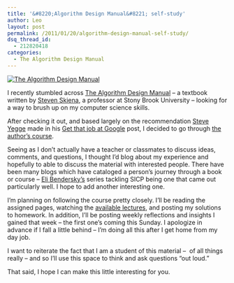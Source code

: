 ```yaml
---
title: '&#8220;Algorithm Design Manual&#8221; self-study'
author: Leo
layout: post
permalink: /2011/01/20/algorithm-design-manual-self-study/
dsq_thread_id:
  - 212820418
categories:
  - The Algorithm Design Manual
---
```

[<img class="aligncenter size-full wp-image-19" title="The Algorithm Design Manual" src="http://i1.wp.com/leogau.org/blog/wp-content/uploads/2011/01/The-Algorithm-Design-Manual.jpg?fit=190%2C265" alt="The Algorithm Design Manual" data-recalc-dims="1" />][1]

I recently stumbled across <a href="http://www.amazon.com/Algorithm-Design-Manual-Steven-Skiena/dp/1849967202/" target="_blank">The Algorithm Design Manual</a> &#8211; a textbook written by <a href="http://algorist.com/" target="_blank">Steven Skiena</a>, a professor at Stony Brook University &#8211; looking for a way to brush up on my computer science skills.

After checking it out, and based largely on the recommendation <a href="http://steve-yegge.blogspot.com/" target="_blank">Steve Yegge</a> made in his <a href="http://steve-yegge.blogspot.com/2008/03/get-that-job-at-google.html" target="_blank">Get that job at Google</a> post, I decided to go through <a href="http://www.cs.sunysb.edu/~skiena/373/" target="_blank">the author&#8217;s course</a>.

Seeing as I don&#8217;t actually have a teacher or classmates to discuss ideas, comments, and questions, I thought I&#8217;d blog about my experience and hopefully to able to discuss the material with interested people. There have been many blogs which have cataloged a person&#8217;s journey through a book or course &#8211; <a href="http://eli.thegreenplace.net/category/programming/lisp/sicp/" target="_blank">Eli Bendersky&#8217;s</a> series tackling SICP being one that came out particularly well. I hope to add another interesting one.

I&#8217;m planning on following the course pretty closely. I&#8217;ll be reading the assigned pages, watching the <a href="http://www.cs.sunysb.edu/~algorith/video-lectures/" target="_blank">available lectures</a>, and posting my solutions to homework. In addition, I&#8217;ll be posting weekly reflections and insights I gained that week &#8211; the first one&#8217;s coming this Sunday. I apologize in advance if I fall a little behind &#8211; I&#8217;m doing all this after I get home from my day job.

I want to reiterate the fact that I am a student of this material &#8211;  of all things really &#8211; and so I&#8217;ll use this space to think and ask questions &#8220;out loud.&#8221;

That said, I hope I can make this little interesting for you.

 [1]: http://i0.wp.com/leogau.org/blog/wp-content/uploads/2011/01/The-Algorithm-Design-Manual.jpg